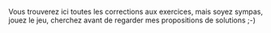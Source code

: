 Vous trouverez ici toutes les corrections aux exercices, mais soyez sympas, jouez le jeu, cherchez avant de regarder mes propositions de solutions ;-)
